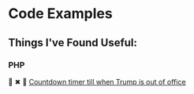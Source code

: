# Code Examples
## Things I've Found Useful:

### PHP
&#x1F34A; &#x2716; &#x1F921; [Countdown timer till when Trump is out of office](countdown-to-trump-exit.php)
